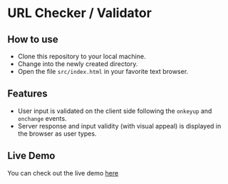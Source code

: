 # URL Checker / Validator

## How to use

- Clone this repository to your local machine.
- Change into the newly created directory.
- Open the file `src/index.html` in your favorite text browser.

## Features

- User input is validated on the client side following the `onkeyup` and `onchange` events.
- Server response and input validity (with visual appeal) is displayed in the browser as user types.

## Live Demo

You can check out the live demo [here](https://raw.githack.com/cyonii/url-checker/master/src/index.html)
